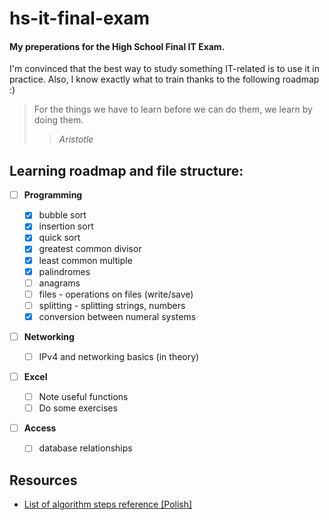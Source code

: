 # hs-it-final-exam

#### My preperations for the High School Final IT Exam.

I'm convinced that the best way to study something IT-related is to use it in practice.
Also, I know exactly what to train thanks to the following roadmap :)

> For the things we have to learn before we can do them, we learn by doing them.
>
> > _Aristotle_

## Learning roadmap and file structure:

-   [ ] **Programming**

    -   [x] bubble sort
    -   [x] insertion sort
    -   [x] quick sort
    -   [x] greatest common divisor
    -   [x] least common multiple
    -   [x] palindromes
    -   [ ] anagrams
    -   [ ] files - operations on files (write/save)
    -   [ ] splitting - splitting strings, numbers
    -   [x] conversion between numeral systems

-   [ ] **Networking**

    -   [ ] IPv4 and networking basics (in theory)

-   [ ] **Excel**

    -   [ ] Note useful functions
    -   [ ] Do some exercises

-   [ ] **Access**
    -   [ ] database relationships


## Resources
- [List of algorithm steps reference [Polish]](https://eduinf.waw.pl/inf/alg/001_search/0001.php)
